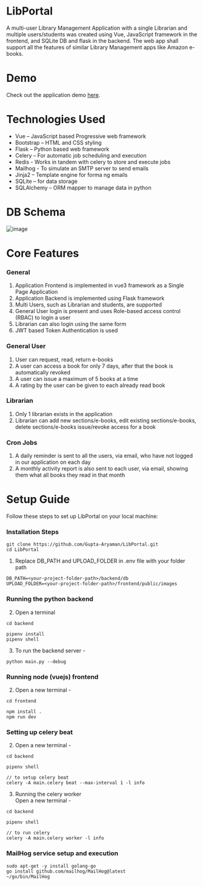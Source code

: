 # LibPortal
A multi-user Library Management Application with a single Librarian and multiple users/students was created using Vue, JavaScript framework in the frontend, and SQLite DB and flask in the backend. The web app shall support all the features of similar Library Management apps like Amazon e-books.

# Demo
Check out the application demo [here](https://youtu.be/olCY4cIEKSM).

# Technologies Used
* Vue – JavaScript based Progressive web framework
* Bootstrap – HTML and CSS styling
* Flask – Python based web framework
* Celery – For automatic job scheduling and execution
* Redis - Works in tandem with celery to store and execute jobs
* Mailhog - To simulate an SMTP server to send emails
* Jinja2 – Template engine for forma ng emails
* SQLite – for data storage
* SQLAlchemy – ORM mapper to manage data in python

# DB Schema
![image](https://github.com/user-attachments/assets/0f76f98b-6ee6-49d8-95ce-08144bce6e06)

# Core Features
### General
1. Application Frontend is implemented in vue3 framework as a Single Page Application
2. Application Backend is implemented using Flask framework
3. Multi Users, such as Librarian and students, are supported
4. General User login is present and uses Role-based access control (RBAC) to login a user
5. Librarian can also login using the same form
6. JWT based Token Authentication is used

### General User
1. User can request, read, return e-books
2. A user can access a book for only 7 days, after that the book is automatically revoked
3. A user can issue a maximum of 5 books at a time
4. A rating by the user can be given to each already read book

### Librarian
1. Only 1 librarian exists in the application
2. Librarian can add new sections/e-books, edit existing sections/e-books, delete sections/e-books issue/revoke access for a book

### Cron Jobs
1. A daily reminder is sent to all the users, via email, who have not logged in our application on each day
2. A monthly activity report is also sent to each user, via email, showing them what all books they read in that month


# Setup Guide
Follow these steps to set up LibPortal on your local machine:

### Installation Steps
```
git clone https://github.com/Gupta-Aryaman/LibPortal.git
cd LibPortal
```

1. Replace DB_PATH and UPLOAD_FOLDER in .env file with your folder path
```
DB_PATH=<your-project-folder-path>/backend/db
UPLOAD_FOLDER=<your-project-folder-path>/frontend/public/images
```
### Running the python backend
2. Open a terminal
```
cd backend
```
```
pipenv install
pipenv shell
```
3. To run the backend server -
```
python main.py --debug
```
### Running node (vuejs) frontend
2. Open a new terminal -
```
cd frontend
```
```
npm install .
npm run dev
```

### Setting up celery beat
2. Open a new terminal -
```
cd backend
```
```
pipenv shell

// to setup celery beat
celery -A main.celery beat --max-interval 1 -l info 
```

3. Running the celery worker <br>
Open a new terminal -
```
cd backend
```
```
pipenv shell

// to run celery
celery -A main.celery worker -l info
```

### MailHog service setup and execution
```
sudo apt-get -y install golang-go
go install github.com/mailhog/MailHog@latest
~/go/bin/MailHog
```
